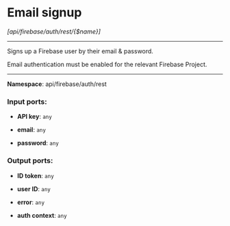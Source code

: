 # Email signup

_[api/firebase/auth/rest/{$name}]_

---

Signs up a Firebase user by their email & password.

Email authentication must be enabled for the relevant Firebase Project.

---

__Namespace__: api/firebase/auth/rest

### Input ports:

* __API key__: ` any `


* __email__: ` any `


* __password__: ` any `

### Output ports:

* __ID token__: ` any `


* __user ID__: ` any `


* __error__: ` any `


* __auth context__: ` any `

